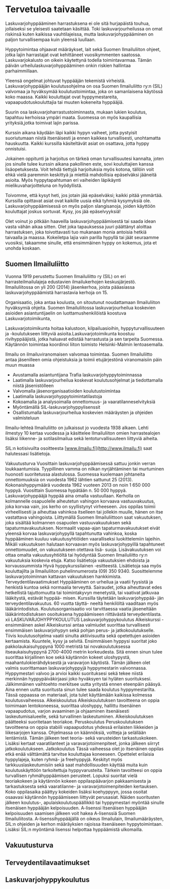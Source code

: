# Tervetuloa taivaalle


Laskuvarjohyppääminen harrastuksena ei ole sitä hurjapäistä touhua, jollaiseksi se yleisesti saatetaan käsittää. Toki laskuvarjourheilussa
on omat riskinsä kuten kaikissa vauhtilajeissa, mutta laskuvarjohyppääminen on paljon
turvallisempaa kuin yleensä luullaan. 

Hyppytoimintaa ohjaavat määräykset, lait sekä Suomen
Ilmailuliiton ohjeet, jotka lajin harrastajat ovat kehittäneet vuosikymmenten saatossa. Laskuvarjokalusto on oikein käytettynä todella toimintavarmaa. Tämän päivän urheilulaskuvarjohyppääminen onkin riskien hallintaa parhaimmillaan.

Yleensä ongelmat johtuvat hyppääjän tekemistä virheistä. Laskuvarjohyppääjän koulutusohjelma on osa Suomen Ilmailuliitto ry:n (SIL) valvomaa ja hyväksymää koulutustoimintaa, joka on samanlaisena käytössä koko maassa. Kaikki kouluttajat
ovat hyppymestareita, vapaapudotuskouluttajia tai muuten kokeneita hyppääjiä. 

Suurin osa laskuvarjoharrastustoiminnasta, mukaan lukien koulutus, tapahtuu kerhoissa ympäri maata. Suomessa on myös kaupallisia yrityksiä,jotka toimivat lajin parissa.

Kurssin aikana käydään läpi kaikki hypyn vaiheet, jotta pystyisit suoriutumaan niistä itsenäisesti ja ennen kaikkea turvallisesti, unohtamatta
hauskuutta. Kaikki kurssilla käsiteltävät asiat on osattava, jotta hyppy onnistuisi. 

Jokainen oppitunti ja harjoitus on tärkeä oman turvallisuutesi
kannalta, joten jos sinulle tulee kurssin aikana pakollinen este, sovi kouluttajien kanssa lisäopetuksesta. Voit tehdä tiettyjä harjoituksia
myös kotona, tällöin voit ehkä vielä paremmin keskittyä ja miettiä mahdollisia epäselväksi jääneitä asioita. Myös hyppytapahtuman eri vaiheiden läpikäynti mielikuvaharjoitteluna on hyödyllistä.

Toivomme, että kysyt heti, jos jotain jää epäselväksi; kaikki pitää ymmärtää. Kurssilla opittavat asiat ovat kaikille uusia eikä tyhmiä kysymyksiä
ole. Laskuvarjohyppäämisessä on myös paljon slangisanoja, joiden käyttöön kouluttajat
joskus sortuvat. Kysy, jos jää epäselvyyksiä!

Olet voinut jo pitkään haaveilla laskuvarjohyppäämisestä tai saada idean vasta vähän aikaa sitten. Olet joka tapauksessa juuri päättänyt aloittaa harrastuksen, joka toivottavasti tuo mukanaan monia antoisia hetkiä taivaalla ja maassa. Kokeiletpa lajia vain parilla hypyllä tai jäät seuraamme vuosiksi, takaamme sinulle, että ensimmäinen hyppy on kokemus, jota et unohda koskaan.

## Suomen Ilmailuliitto

Vuonna 1919 perustettu Suomen Ilmailuliitto ry (SIL) on eri harrasteilmailulajeja edustavien ilmailukerhojen keskusjärjestö. Ilmailuliitossa on yli 200 (2014) jäsenkerhoa, joista pääasiassa laskuvarjohyppäämistä harrastavia kerhoja on 15.

Organisaatio, joka antaa koulusta, on sitoutunut noudattamaan Ilmailuliiton hyväksymiä ohjeita. Suomen Ilmailuliitossa laskuvarjourheilua koskevien
asioiden asiantuntijaelin on luottamushenkilöistä koostuva Laskuvarjotoimikunta,

Laskuvarjotoimikunta hoitaa kalustoon, kilpailuasioihin, hyppyturvallisuuteen
ja -koulutukseen liittyviä asioita.Laskuvarjotoimikunta koostuu rivihyppääjistä, jotka haluavat edistää harrastusta ja sen tarpeita Suomessa. Käytännön
toimintaa koordinoi liiton toimisto Helsinki-Malmin lentoasemalla.

Ilmailu on ilmailuviranomaisen valvomaa toimintaa. Suomen Ilmailuliitto antaa jäsenilleen omia ohjeistuksia ja toimii etujärjestönä viranomaisiin
päin muun muassa

* Avustamalla asiantuntijana Trafia laskuvarjohyppytoiminnassa
* Laatimalla laskuvarjourheilua koskevat koulutusohjelmat ja tiedottamalla niistä jäsenistölleen
* Valvomalla jäsenorganisaatioiden koulutustoimintaa
* Laatimalla laskuvarjohyppytoimintatilastoja
* Kokoamalla ja analysoimalla onnettomuus- ja vaaratilanneselvityksiä
* Myöntämällä SIL-laskuvarjohyppylisenssit
* Osallistumalla laskuvarjourheilua koskevien määräysten ja ohjeiden valmisteluun

Ilmailu-lehteä Ilmailuliitto on julkaissut jo vuodesta 1938 alkaen. Lehti ilmestyy 10 kertaa vuodessa ja käsittelee Ilmailuliiton omien harrastealojen lisäksi liikenne- ja sotilasilmailua sekä lentoturvallisuuteen liittyviä aiheita.

SIL:n kotisivuilta osoitteesta [www.ilmailu.fi](http://www.ilmailu.fi) saat halutessasi lisätietoja.

Vakuutusturva
Vuosittain laskuvarjohyppäämisessä sattuu
jonkin verran loukkaantumisia. Tyypillinen
vamma on nilkan nyrjähtäminen tai murtuminen
huonosti suoritetussa alastulossa. Suomessa
kuolemaan johtaneita onnettomuuksia on
vuodesta 1962 lähtien sattunut 25 (2013). Kokonaishyppymäärä
vuodesta 1962 vuoteen 2013
on noin 1 650 000 hyppyä. Vuosittain Suomessa
hypätään n. 50 000 hyppyä.
Laskuvarjohyppääjä hyppää aina omalla vastuullaan.
Kerholla on kolmannelle osapuolelle
aiheutetun vahingon korvaava vastuuvakuutus,
joka korvaa vain, jos kerho on syyllistynyt
virheeseen. Jos oppilas toimii virheellisesti ja aiheuttaa
vahinkoa itselleen tai jollekin muulle,
hänen on itse vastattava vahingoista. Liittymällä
Suomen Ilmailuliittoon saat vakuutuksen, joka
sisältää kolmannen osapuolen vastuuvakuutuksen
sekä tapaturmavakuutuksen.
Normaalit vapaa-ajan tapaturmavakuutukset
eivät yleensä korvaa laskuvarjohypyllä tapahtunutta
vahinkoa, koska hyppääminen kuuluu
vakuutusyhtiöiden vaaralliseksi luokittelemiin
lajeihin. Mikäli vakuutuksen halutaan korvaavan
myös laskuvarjohypyillä tapahtuneet onnettomuudet,
on vakuutukseen otettava lisä-
suoja. Lisävakuutuksen voi ottaa omalta vakuutusyhtiöltä
tai hyödyntää Suomen Ilmailuliitto
ry:n vakuutuksia koskevia etuja. Katso lisätietoja
vakuutuksien ehdoista ja korvaussummista
Hyvä hyppykurssilainen -esitteestä. Lisätietoja
saa myös kouluttajilta ja Ilmailuliiton
puhelinnumerosta (09) 350 9340. Suosittelemme
laskuvarjotoiminnan kattavan vakuutuksen
hankkimista.
Terveydentilavaatimukset
Hyppääminen on urheilua ja vaatii fyysistä ja
henkistä kuntoa sekä normaalia terveyttä. Sairaudet,
jotka aiheuttavat edes hetkellistä tajuttomuutta
tai toimintakyvyn menetystä, tai
vaativat jatkuvaa lääkitystä, estävät hyppää-
misen. Kurssilla täytetään laskuvarjohyppää-
jän terveydentilavakuutus. 60 vuotta täyttä-
neeltä henkilöltä vaaditaan myös lääkärintodistus.
Koulutusorganisaatio voi tarvittaessa vaatia
jäseneltään lääkärintodistuksen osoituksena
hyppäämiseen riittävästä terveydentilasta.
xii LASKUVARJOHYPPYKOULUTUS
Laskuvarjohyppykoulutus
Alkeiskurssi - ensimmäinen askel
Alkeiskurssi antaa valmiudet suorittaa turvallisesti
ensimmäisen laskuvarjohypyn sekä pohjan
perus- ja jatkokoulutukselle. Tiivis koulutusohjelma
vaatii sinulta aktiivisuutta sekä opetettujen
asioiden kertaamista. Kuuntele, kysy
ja selvitä. Ensimmäisen hyppysi suoritat joko
pakkolaukaisuhyppynä 1000 metristä tai novakoulutuksessa
itseaukaisuhyppynä 2700-4000
metrin korkeudesta. Sitä ennen sinun tulee suorittaa
kirjallinen koe sekä käytännön kokeet
uloshypystä, maahantulokierähdyksestä ja varavarjon
käytöstä. Tämän jälkeen olet valmis
suorittamaan laskuvarjohyppyjä hyppymestarin
valvonnassa. Hyppymestari valvoo ja arvioi
kaikki suorituksesi sekä tekee niistä merkinnän
hyppypäiväkirjaasi joko hyväksyen tai hyläten
suorituksesi. Jälkimmäinen vaihtoehto merkitsee
uutta yritystä ennen eteenpäin pääsyä. Aina
ennen uutta suoritusta sinun tulee saada koulutus
hyppymestarilta. Tässä oppaassa on materiaali,
jota tulet käyttämään kaikissa kolmessa
koulutusvaiheessa.
Alkeiskoulutus
Alkeiskoulutuksen tavoitteena on oppia toimimaan
lentokoneessa, suorittaa uloshyppy, hallittu
itsenäinen vapaapudotus, varjon avaaminen
ja ohjaaminen itsenäisesti laskeutumisalueelle,
sekä turvallinen laskeutuminen. Alkeiskoulutuksen
päätteeksi suoritetaan teoriakoe.
Peruskoulutus
Peruskoulutuksen tavoitteena on oppia stabiili
vapaapudotus yhdessä erilaisten liikkeiden
ja liikesarjojen kanssa. Ohjelmassa on käännöksiä,
voltteja ja selällään lentämistä. Tämän jälkeen
teet teoria- sekä varusteiden tarkastuskokeen.
Lisäksi kertaat vaaratilanteet ja varavarjotoimenpiteet,
jonka jälkeen siirryt jatkokoulutukseen.
Jatkokoulutus
Tässä vaiheessa olet jo itsenäinen oppilas etkä
enää välttämättä tarvitse kouluttajaa koneeseen.
Opettelet erilaisia hyppylajeja, kuten
ryhmä- ja freehyppyjä. Keskityt myös tarkkuuslaskeutumisiin
sekä saat mahdollisuuden käyttää
muita kuin koulutuskäyttöön tarkoitettuja
hyppyvarusteita. Tärkein tavoitteesi on oppia
turvallisen ryhmähyppäämisen perusteet.
Lopuksi suoritat vielä teoriakokeen ja käytännön
kokeen oppilaspäävarjon pakkaamisesta ja
tarkastuksesta sekä vaaratilanne- ja varavarjotoimenpiteiden
kertauksen. Koko oppilasaika
päättyy kokeiden lisäksi koehyppyyn, jossa
osoitat osaavasi käytännön hyppäämiseen
liittyvät perusasiat. Näiden suoritusten jälkeen
koulutus-, apulaiskoulutuspäällikkö tai hyppymestari
myöntää sinulle itsenäisen hyppääjän
kelpoisuuden.
A-lisenssi
Itsenäisen hyppääjän kelpoisuuden saamisen
jälkeen voit hakea A-lisenssiä Suomen Ilmailuliitosta.
A-lisenssihyppääjällä on oikeus Ilmailulain,
Ilmailumääräysten, SIL:n ohjeiden ja
kerhon määräyksien rajoissa itsenäiseen hyppytoimintaan.
Lisäksi SIL:n myöntämä lisenssi
helpottaa hyppäämistä ulkomailla.

## Vakuutusturva
## Terveydentilavaatimukset
## Laskuvarjohyppykoulutus


